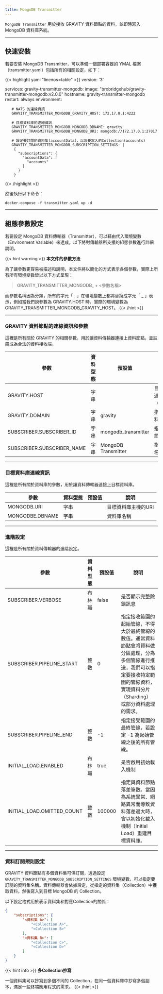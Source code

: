```yaml
---
title: MongoDB Transmitter
---
```


`MongoDB Transmitter` 用於接收 GRAVITY 資料節點的資料，並即時寫入 MongoDB 資料庫系統。

---

## 快速安裝

若要安裝 MongoDB Transmitter，可以準備一個部署容器的 YMAL 檔案（transmitter.yaml）包括所有的相關設定，如下：

{{< highlight yaml "linenos=table" >}}
version: '3'

services:
   gravity-transmitter-mongodb:
     image: "brobridgehub/gravity-transmitter-mongodb:v2.0.0"
     hostname: gravity-transmitter-mongodb
     restart: always
     environment:

       # NATS 的連線資訊
       GRAVITY_TRANSMITTER_MONGODB_GRAVITY_HOST: 172.17.0.1:4222

       # 目標資料庫的連線資訊
       GRAVITY_TRANSMITTER_MONGODB_MONGODB_DBNAME: gravity
       GRAVITY_TRANSMITTER_MONGODB_MONGODB_URI: mongodb://172.17.0.1:27017

       # 設定要訂閱的資料集(accountData)，以及要寫入的Collection(accounts)
       GRAVITY_TRANSMITTER_MONGODB_SUBSCRIPTION_SETTINGS: |  
        {
          "subscriptions": {
            "accountData": [
              "accounts"
            ]
          }
        }
{{< /highlight >}}

然後執行以下命令：

```shell
docker-compose -f transmitter.yaml up -d
```

---

## 組態參數設定

若要設定 MongoDB 資料傳輸器（Transmitter），可以藉由代入環境變數（Environment Variable）來達成，以下將對傳輸器所支援的組態參數進行詳細說明。

{{< hint warning >}}
**本文件的參數方法**

為了讓參數更容易被描述和說明，本文件將以簡化的方式表示各個參數，實際上所有所有環境變數皆以以下方式呈現：

> GRAVITY_TRANSMITTER_MONGODB_ + <參數名稱>

而參數名稱因為分類，所有的字元「 . 」在環境變數上都將替換成字元「 _ 」表示，例如當我們說參數為 GRAVITY.HOST 時，實際的環境變數為 GRAVITY_TRANSMITTER_MONGODB_GRAVITY_HOST。
{{< /hint >}}

---

### GRAVITY 資料節點的連線資訊和參數

這裡是所有關於 GRAVITY 的相關參數，用於讓資料傳輸器連接上資料節點，並註冊成為合法的資料接收端。

參數				| 資料型態	| 預設值				| 說明
---				| ---		| ---					| ---
GRAVITY.HOST			| 字串		|					| 目標 GRAVITY 之完整連線資訊（172.17.0.1:4222）
GRAVITY.DOMAIN			| 字串		| gravity				| 指定目標 GRAVITY 資料節點之 Domain
SUBSCRIBER.SUBSCRIBER_ID	| 字串		| mongodb_transmitter			| 指定資料傳輸器在資料節點上的唯一識別 ID
SUBSCRIBER.SUBSCRIBER_NAME	| 字串		| MongoDB Transmitter			| 指定資料傳輸器的顯示名稱

---

### 目標資料庫連線資訊

這裡是所有關於資料庫的參數，用於讓資料傳輸器連接上目標資料庫。

參數			| 資料型態	| 預設值	| 說明
---			| ---		| ---		| ---
MONGODB.URI		| 字串		|		| 目標資料庫主機的URI
MONGODBE.DBNAME		| 字串		|		| 資料庫名稱

---

### 進階設定

這裡是所有關於資料傳輸器的進階設定。

參數					| 資料型態		| 預設值		| 說明
---					| ---			| ---			| ---
SUBSCRIBER.VERBOSE			| 布林職		| false			| 是否顯示完整除錯訊息
SUBSCRIBER.PIPELINE_START		| 整數			| 0			| 指定接收範圍的起始管線，不得大於最終管線的數值。通常資料節點會將資料做分區處理，分為多個管線進行推送，我們可以指定要接收特定範圍的管線資料，實現資料分片（Sharding）或部分資料處理的需求。
SUBSCRIBER.PIPELINE_END			| 整數			| -1			| 指定接受範圍的最終管線，若設定 -1 為起始管線之後的所有管線。
INITIAL_LOAD.ENABLED			| 布林職		| true			| 是否啟用初始載入機制
INITIAL_LOAD.OMITTED_COUNT		| 整數			| 100000		| 指定與資料節點落差筆數。當因為系統異常、網路異常而導致資料落差過大時，會以初始化載入機制（Initial Load）重建目標資料庫。

---

### 資料訂閱規則設定

GRAVITY 資料節點有多個資料集可供訂閱，透過設定 `GRAVITY_TRANSMITTER_MONGODB_SUBSCRIPTION_SETTINGS` 環境變數，可以指定要訂閱的資料集名稱。資料傳輸器會依據設定，從指定的資料集（Collection）中獲取資料，然後寫入到目標 MongoDB 的 Collection。

以下設定格式用於表示資料集和對應Collection的關係：

```json
{
	"subscriptions": {
		"<資料集 A>": [
			"<Collection A>",
			"<Collection B>"
		],
		"<資料集 B>": [
			"<Collection C>",
			"<Collection D>"
		]
	}
}
```

{{< hint info >}}
**多Collection抄寫**

一個資料集可以抄寫到多個不同的 Collection，在同一個資料庫中抄寫多個副本，滿足一些終端應用程式的需求。
{{< /hint >}}
